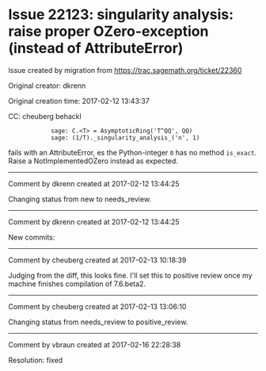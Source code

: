 # Issue 22123: singularity analysis: raise proper OZero-exception (instead of AttributeError)

Issue created by migration from https://trac.sagemath.org/ticket/22360

Original creator: dkrenn

Original creation time: 2017-02-12 13:43:37

CC:  cheuberg behackl


```
            sage: C.<T> = AsymptoticRing('T^QQ', QQ)
            sage: (1/T)._singularity_analysis_('n', 1)
```

fails with an AttributeError, es the Python-integer `0` has no method `is_exact`. Raise a NotImplementedOZero instead as expected.


---

Comment by dkrenn created at 2017-02-12 13:44:25

Changing status from new to needs_review.


---

Comment by dkrenn created at 2017-02-12 13:44:25

New commits:


---

Comment by cheuberg created at 2017-02-13 10:18:39

Judging from the diff, this looks fine. I'll set this to positive review once my machine finishes compilation of 7.6.beta2.


---

Comment by cheuberg created at 2017-02-13 13:06:10

Changing status from needs_review to positive_review.


---

Comment by vbraun created at 2017-02-16 22:28:38

Resolution: fixed

